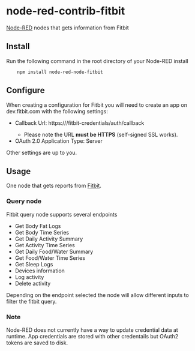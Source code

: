 # node-red-contrib-fitbit

<a href="http://nodered.org" target="_new">Node-RED</a> nodes that gets information from Fitbit

Install
-------

Run the following command in the root directory of your Node-RED install

        npm install node-red-node-fitbit

Configure
---------
When creating a configuration for Fitbit you will need to create an app on dev.fitbit.com with the following settings:
- Callback Url: https://<YOUR-NODE-RED-SERVER>/fitbit-credentials/auth/callback
  - Please note the URL **must be HTTPS** (self-signed SSL works).
- OAuth 2.0 Application Type: Server
      
Other settings are up to you.

Usage
-----

One node that gets reports from <a href="http://www.fitbit.com" target="_new">Fitbit</a>.

### Query node

Fitbit query node supports several endpoints
- Get Body Fat Logs
- Get Body Time Series
- Get Daily Activity Summary
- Get Activity Time Series
- Get Daily Food/Water Summary
- Get Food/Water Time Series
- Get Sleep Logs
- Devices information
- Log activity
- Delete activity

Depending on the endpoint selected the node will allow different inputs to filter the fitbit query.

### Note
Node-RED does not currently have a way to update credential data at runtime. App credentials are stored with 
other credentails but OAuth2 tokens are saved to disk.
